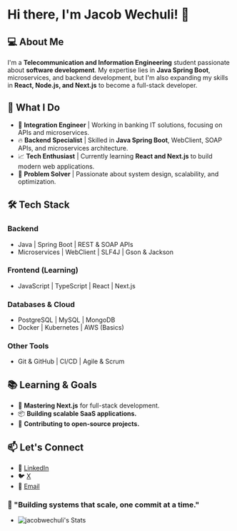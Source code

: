 # Hi there, I'm Jacob Wechuli! 👋

## 💻 About Me
I'm a **Telecommunication and Information Engineering** student passionate about **software development**. My expertise lies in **Java Spring Boot**, microservices, and backend development, but I'm also expanding my skills in **React, Node.js, and Next.js** to become a full-stack developer.

## 🚀 What I Do
- 🏦 **Integration Engineer** | Working in banking IT solutions, focusing on APIs and microservices.
- 🔥 **Backend Specialist** | Skilled in **Java Spring Boot**, WebClient, SOAP APIs, and microservices architecture.
- 📈 **Tech Enthusiast** | Currently learning **React and Next.js** to build modern web applications.
- 🎯 **Problem Solver** | Passionate about system design, scalability, and optimization.

## 🛠️ Tech Stack
### **Backend**
- Java | Spring Boot | REST & SOAP APIs
- Microservices | WebClient | SLF4J | Gson & Jackson

### **Frontend** (Learning)
- JavaScript | TypeScript | React | Next.js

### **Databases & Cloud**
- PostgreSQL | MySQL | MongoDB
- Docker | Kubernetes | AWS (Basics)

### **Other Tools**
- Git & GitHub | CI/CD | Agile & Scrum

## 📚 Learning & Goals
- 🚀 **Mastering Next.js** for full-stack development.
- 📦 **Building scalable SaaS applications.**
- 🔗 **Contributing to open-source projects.**

## 📫 Let's Connect
- 💼 [LinkedIn](https://www.linkedin.com/in/jacobwechuli)
- 🐦 [X](https://x.com/wechulijacob) 
- 📧 [Email](wechulijac@gmail.com) 

### 🎯 "Building systems that scale, one commit at a time."


- ![jacobwechuli's Stats](https://github-readme-stats.vercel.app/api?username=jacobwechuli&theme=prussian&show_icons=true&hide_border=false&count_private=true)


<!---
jacobwechuli/jacobwechuli is a ✨ special ✨ repository because its `README.md` (this file) appears on your GitHub profile.
You can click the Preview link to take a look at your changes.
--->
